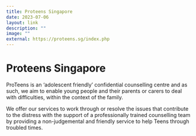 ```yaml
---
title: Proteens Singapore
date: 2023-07-06
layout: link
description: ""
image: ""
external: https://proteens.sg/index.php
---
```

# Proteens Singapore
ProTeens is an ‘adolescent friendly’ confidential counselling centre and as such, we aim to enable young people and their parents or carers to deal with difficulties, within the context of the family.  
  
We offer our services to work through or resolve the issues that contribute to the distress with the support of a professionally trained counselling team by providing a non-judgemental and friendly service to help Teens through troubled times.